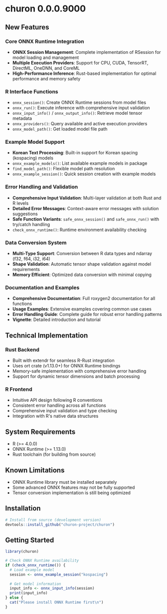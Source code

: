 # churon 0.0.0.9000

## New Features

### Core ONNX Runtime Integration
- **ONNX Session Management**: Complete implementation of RSession for model loading and management
- **Multiple Execution Providers**: Support for CPU, CUDA, TensorRT, DirectML, OneDNN, and CoreML
- **High-Performance Inference**: Rust-based implementation for optimal performance and memory safety

### R Interface Functions
- `onnx_session()`: Create ONNX Runtime sessions from model files
- `onnx_run()`: Execute inference with comprehensive input validation
- `onnx_input_info()` / `onnx_output_info()`: Retrieve model tensor metadata
- `onnx_providers()`: Query available and active execution providers
- `onnx_model_path()`: Get loaded model file path

### Example Model Support
- **Korean Text Processing**: Built-in support for Korean spacing (kospacing) models
- `onnx_example_models()`: List available example models in package
- `find_model_path()`: Flexible model path resolution
- `onnx_example_session()`: Quick session creation with example models

### Error Handling and Validation
- **Comprehensive Input Validation**: Multi-layer validation at both Rust and R levels
- **Detailed Error Messages**: Context-aware error messages with solution suggestions
- **Safe Function Variants**: `safe_onnx_session()` and `safe_onnx_run()` with try/catch handling
- `check_onnx_runtime()`: Runtime environment availability checking

### Data Conversion System
- **Multi-Type Support**: Conversion between R data types and ndarray (f32, f64, i32, i64)
- **Shape Validation**: Automatic tensor shape validation against model requirements
- **Memory Efficient**: Optimized data conversion with minimal copying

### Documentation and Examples
- **Comprehensive Documentation**: Full roxygen2 documentation for all functions
- **Usage Examples**: Extensive examples covering common use cases
- **Error Handling Guide**: Complete guide for robust error handling patterns
- **Vignette**: Detailed introduction and tutorial

## Technical Implementation

### Rust Backend
- Built with extendr for seamless R-Rust integration
- Uses ort crate (v1.13.0+) for ONNX Runtime bindings
- Memory-safe implementation with comprehensive error handling
- Support for dynamic tensor dimensions and batch processing

### R Frontend
- Intuitive API design following R conventions
- Consistent error handling across all functions
- Comprehensive input validation and type checking
- Integration with R's native data structures

## System Requirements

- R (>= 4.0.0)
- ONNX Runtime (>= 1.13.0)
- Rust toolchain (for building from source)

## Known Limitations

- ONNX Runtime library must be installed separately
- Some advanced ONNX features may not be fully supported
- Tensor conversion implementation is still being optimized

## Installation

```r
# Install from source (development version)
devtools::install_github("churon-project/churon")
```

## Getting Started

```r
library(churon)

# Check ONNX Runtime availability
if (check_onnx_runtime()) {
  # Load example model
  session <- onnx_example_session("kospacing")
  
  # Get model information
  input_info <- onnx_input_info(session)
  print(input_info)
} else {
  cat("Please install ONNX Runtime first\n")
}
```